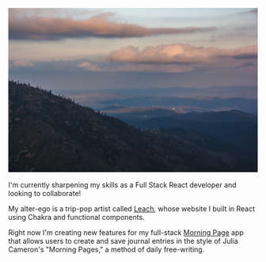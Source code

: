 ![Photo](https://github.com/stuartleach/stuartleach/blob/main/Screen%20Shot%202021-09-06%20at%2011.46.19%20AM.png)

I'm currently sharpening my skills as a Full Stack React developer and looking to collaborate!

My alter-ego is a trip-pop artist called [Leach](https://loveleach.com/), whose website I built in React using Chakra and functional components. 

Right now I'm creating new features for my full-stack [Morning Page](words.stuartlea.ch) app that allows users to create and save journal entries in the style of Julia Cameron's "Morning Pages," a method of daily free-writing.

<!--
**stuartleach/stuartleach** is a ✨ _special_ ✨ repository because its `README.md` (this file) appears on your GitHub profile.

Here are some ideas to get you started:

- 🔭 I’m currently working on ...
- 🌱 I’m currently learning ...
- 👯 I’m looking to collaborate on ...
- 🤔 I’m looking for help with ...
- 💬 Ask me about ...
- 📫 How to reach me: ...
- 😄 Pronouns: ...
- ⚡ Fun fact: ...
-->
